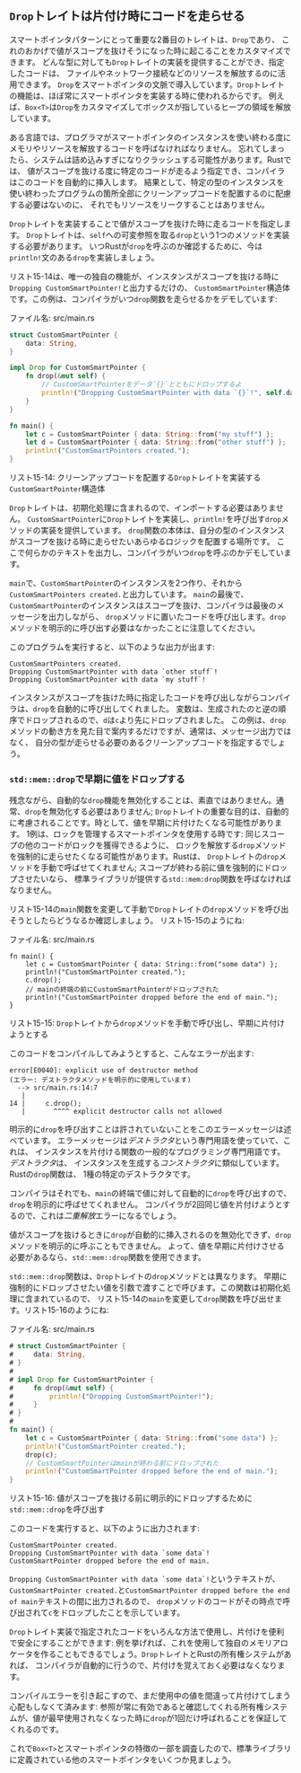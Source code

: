 <!-- ## The `Drop` Trait Runs Code on Cleanup -->

## `Drop`トレイトは片付け時にコードを走らせる

<!-- The second trait important to the smart pointer pattern is `Drop`, which lets -->
<!-- us customize what happens when a value is about to go out of scope. We can -->
<!-- provide an implementation for the `Drop` trait on any type, and the code we -->
<!-- specify can be used to release resources like files or network connections. -->
<!-- We’re introducing `Drop` in the context of smart pointers because the -->
<!-- functionality of the `Drop` trait is almost always used when implementing a -->
<!-- smart pointer. For example, `Box<T>` customizes `Drop` to deallocate the space -->
<!-- on the heap that the box points to. -->

スマートポインタパターンにとって重要な2番目のトレイトは、`Drop`であり、
これのおかげで値がスコープを抜けそうになった時に起こることをカスタマイズできます。
どんな型に対しても`Drop`トレイトの実装を提供することができ、指定したコードは、
ファイルやネットワーク接続などのリソースを解放するのに活用できます。
`Drop`をスマートポインタの文脈で導入しています。`Drop`トレイトの機能は、ほぼ常にスマートポインタを実装する時に使われるからです。
例えば、`Box<T>`は`Drop`をカスタマイズしてボックスが指しているヒープの領域を解放しています。

<!-- In some languages, the programmer must call code to free memory or resources -->
<!-- every time they finish using an instance of a smart pointer. If they forget, -->
<!-- the system might become overloaded and crash. In Rust, we can specify that a -->
<!-- particular bit of code should be run whenever a value goes out of scope, and -->
<!-- the compiler will insert this code automatically. As a result, we don’t need to -->
<!-- be careful about placing cleanup code everywhere in a program that an instance -->
<!-- of a particular type is finished with, but we still won’t leak resources! -->

ある言語では、プログラマがスマートポインタのインスタンスを使い終わる度にメモリやリソースを解放するコードを呼ばなければなりません。
忘れてしまったら、システムは詰め込みすぎになりクラッシュする可能性があります。Rustでは、
値がスコープを抜ける度に特定のコードが走るよう指定でき、コンパイラはこのコードを自動的に挿入します。
結果として、特定の型のインスタンスを使い終わったプログラムの箇所全部にクリーンアップコードを配置するのに配慮する必要はないのに、
それでもリソースをリークすることはありません。

<!-- We specify the code to run when a value goes out of scope by implementing the -->
<!-- `Drop` trait. The `Drop` trait requires us to implement one method named `drop` -->
<!-- that takes a mutable reference to `self`. To see when Rust calls `drop`, let’s -->
<!-- implement `drop` with `println!` statements for now. -->

`Drop`トレイトを実装することで値がスコープを抜けた時に走るコードを指定します。
`Drop`トレイトは、`self`への可変参照を取る`drop`という1つのメソッドを実装する必要があります。
いつRustが`drop`を呼ぶのか確認するために、今は`println!`文のある`drop`を実装しましょう。

<!-- Listing 15-14 shows a `CustomSmartPointer` struct whose only custom -->
<!-- functionality is that it will print `Dropping CustomSmartPointer!` when the -->
<!-- instance goes out of scope. This example demonstrates when Rust runs the `drop` -->
<!-- function: -->

リスト15-14は、唯一の独自の機能が、インスタンスがスコープを抜ける時に`Dropping CustomSmartPointer!`と出力するだけの、
`CustomSmartPointer`構造体です。この例は、コンパイラがいつ`drop`関数を走らせるかをデモしています:

<!-- <span class="filename">Filename: src/main.rs</span> -->

<span class="filename">ファイル名: src/main.rs</span>

```rust
struct CustomSmartPointer {
    data: String,
}

impl Drop for CustomSmartPointer {
    fn drop(&mut self) {
        // CustomSmartPointerをデータ`{}`とともにドロップするよ
        println!("Dropping CustomSmartPointer with data `{}`!", self.data);
    }
}

fn main() {
    let c = CustomSmartPointer { data: String::from("my stuff") };      // 俺のもの
    let d = CustomSmartPointer { data: String::from("other stuff") };   // 別のもの
    println!("CustomSmartPointers created.");                           // CustomSmartPointerが生成された
}
```

<!-- <span class="caption">Listing 15-14: A `CustomSmartPointer` struct that -->
<!-- implements the `Drop` trait where we would put our cleanup code</span> -->

<span class="caption">リスト15-14: クリーンアップコードを配置する`Drop`トレイトを実装する`CustomSmartPointer`構造体</span>

<!-- The `Drop` trait is included in the prelude, so we don’t need to import it. We -->
<!-- implement the `Drop` trait on `CustomSmartPointer` and provide an -->
<!-- implementation for the `drop` method that calls `println!`. The body of the -->
<!-- `drop` function is where you would place any logic that you wanted to run when -->
<!-- an instance of your type goes out of scope. We’re printing some text here to -->
<!-- demonstrate when Rust will call `drop`. -->

`Drop`トレイトは、初期化処理に含まれるので、インポートする必要はありません。
`CustomSmartPointer`に`Drop`トレイトを実装し、`println!`を呼び出す`drop`メソッドの実装を提供しています。
`drop`関数の本体は、自分の型のインスタンスがスコープを抜ける時に走らせたいあらゆるロジックを配置する場所です。
ここで何らかのテキストを出力し、コンパイラがいつ`drop`を呼ぶのかデモしています。

<!-- In `main`, we create two instances of `CustomSmartPointer` and then print -->
<!-- `CustomSmartPointers created.`. At the end of `main`, our instance of -->
<!-- `CustomSmartPointer` will go out of scope, and Rust will call the code we put -->
<!-- in the `drop` method, printing our final message. Note that we didn’t need to -->
<!-- call the `drop` method explicitly. -->

`main`で、`CustomSmartPointer`のインスタンスを2つ作り、それから`CustomSmartPointers created.`と出力しています。
`main`の最後で、`CustomSmartPointer`のインスタンスはスコープを抜け、コンパイラは最後のメッセージを出力しながら、
`drop`メソッドに置いたコードを呼び出します。`drop`メソッドを明示的に呼び出す必要はなかったことに注意してください。

<!-- When we run this program, we’ll see the following output: -->

このプログラムを実行すると、以下のような出力が出ます:

```text
CustomSmartPointers created.
Dropping CustomSmartPointer with data `other stuff`!
Dropping CustomSmartPointer with data `my stuff`!
```

<!-- Rust automatically called `drop` for us when our instance went out of scope, -->
<!-- calling the code we specified. Variables are dropped in the reverse order of -->
<!-- the order in which they were created, so `d` was dropped before `c`. This -->
<!-- example just gives you a visual guide to how the `drop` method works, but -->
<!-- usually you would specify the cleanup code that your type needs to run rather -->
<!-- than a print message. -->

インスタンスがスコープを抜けた時に指定したコードを呼び出しながらコンパイラは、`drop`を自動的に呼び出してくれました。
変数は、生成されたのと逆の順序でドロップされるので、`d`は`c`より先にドロップされました。
この例は、`drop`メソッドの動き方を見た目で案内するだけですが、通常は、メッセージ出力ではなく、
自分の型が走らせる必要のあるクリーンアップコードを指定するでしょう。

<!-- ### Dropping a Value Early with `std::mem::drop` -->

### `std::mem::drop`で早期に値をドロップする

<!-- Unfortunately, it’s not straightforward to disable the automatic `drop` -->
<!-- functionality. Disabling `drop` isn’t usually necessary; the whole point of the -->
<!-- `Drop` trait is that it’s taken care of automatically. Occasionally, you might -->
<!-- want to clean up a value early. One example is when using smart pointers that -->
<!-- manage locks: you might want to force the `drop` method that releases the lock -->
<!-- to run so other code in the same scope can acquire the lock. Rust doesn’t let -->
<!-- us call the `Drop` trait’s `drop` method manually; instead we have to call the -->
<!-- `std::mem::drop` function provided by the standard library if we want to force -->
<!-- a value to be dropped before the end of its scope. -->

残念ながら、自動的な`drop`機能を無効化することは、素直ではありません。通常、`drop`を無効化する必要はありません;
`Drop`トレイトの重要な目的は、自動的に考慮されることです。時として、値を早期に片付けたくなる可能性があります。
1例は、ロックを管理するスマートポインタを使用する時です: 同じスコープの他のコードがロックを獲得できるように、
ロックを解放する`drop`メソッドを強制的に走らせたくなる可能性があります。Rustは、
`Drop`トレイトの`drop`メソッドを手動で呼ばせてくれません; スコープが終わる前に値を強制的にドロップさせたいなら、
標準ライブラリが提供する`std::mem:drop`関数を呼ばなければなりません。

<!-- Let’s see what happens when we try to call the `Drop` trait’s `drop` method -->
<!-- manually by modifying the `main` function in Listing 15-14, as shown in Listing -->
<!-- 15-15: -->

リスト15-14の`main`関数を変更して手動で`Drop`トレイトの`drop`メソッドを呼び出そうとしたらどうなるか確認しましょう。
リスト15-15のようにね:

<!-- <span class="filename">Filename: src/main.rs</span> -->

<span class="filename">ファイル名: src/main.rs</span>

```rust,ignore
fn main() {
    let c = CustomSmartPointer { data: String::from("some data") };
    println!("CustomSmartPointer created.");
    c.drop();
    // mainの終端の前にCustomSmartPointerがドロップされた
    println!("CustomSmartPointer dropped before the end of main.");
}
```

<!-- <span class="caption">Listing 15-15: Attempting to call the `drop` method from -->
<!-- the `Drop` trait manually to clean up early</span> -->

<span class="caption">リスト15-15: `Drop`トレイトから`drop`メソッドを手動で呼び出し、早期に片付けようとする</span>

<!-- When we try to compile this code, we’ll get this error: -->

このコードをコンパイルしてみようとすると、こんなエラーが出ます:

```text
error[E0040]: explicit use of destructor method
(エラー: デストラクタメソッドを明示的に使用しています)
  --> src/main.rs:14:7
   |
14 |     c.drop();
   |       ^^^^ explicit destructor calls not allowed
```

<!-- This error message states that we’re not allowed to explicitly call `drop`. The -->
<!-- error message uses the term *destructor*, which is the general programming term -->
<!-- for a function that cleans up an instance. A *destructor* is analogous to a -->
<!-- *constructor* that creates an instance. The `drop` function in Rust is one -->
<!-- particular destructor. -->

明示的に`drop`を呼び出すことは許されていないことをこのエラーメッセージは述べています。
エラーメッセージは*デストラクタ*という専門用語を使っていて、これは、
インスタンスを片付ける関数の一般的なプログラミング専門用語です。*デストラクタ*は、
インスタンスを生成する*コンストラクタ*に類似しています。Rustの`drop`関数は、
1種の特定のデストラクタです。

<!-- Rust doesn’t let us call `drop` explicitly because Rust would still -->
<!-- automatically call `drop` on the value at the end of `main`. This would be a -->
<!-- *double free* error because Rust would be trying to clean up the same value -->
<!-- twice. -->

コンパイラはそれでも、`main`の終端で値に対して自動的に`drop`を呼び出すので、`drop`を明示的に呼ばせてくれません。
コンパイラが2回同じ値を片付けようとするので、これは*二重解放*エラーになるでしょう。

<!-- We can’t disable the automatic insertion of `drop` when a value goes out of -->
<!-- scope, and we can’t call the `drop` method explicitly. So, if we need to force -->
<!-- a value to be cleaned up early, we can use the `std::mem::drop` function. -->

値がスコープを抜けるときに`drop`が自動的に挿入されるのを無効化できず、`drop`メソッドを明示的に呼ぶこともできません。
よって、値を早期に片付けさせる必要があるなら、`std::mem::drop`関数を使用できます。

<!-- The `std::mem::drop` function is different than the `drop` method in the `Drop` -->
<!-- trait. We call it by passing the value we want to force to be dropped early as -->
<!-- an argument. The function is in the prelude, so we can modify `main` in Listing -->
<!-- 15-14 to call the `drop` function, as shown in Listing 15-16: -->

`std::mem::drop`関数は、`Drop`トレイトの`drop`メソッドとは異なります。
早期に強制的にドロップさせたい値を引数で渡すことで呼びます。この関数は初期化処理に含まれているので、
リスト15-14の`main`を変更して`drop`関数を呼び出せます。リスト15-16のようにね:

<!-- <span class="filename">Filename: src/main.rs</span> -->

<span class="filename">ファイル名: src/main.rs</span>

```rust
# struct CustomSmartPointer {
#     data: String,
# }
#
# impl Drop for CustomSmartPointer {
#     fn drop(&mut self) {
#         println!("Dropping CustomSmartPointer!");
#     }
# }
#
fn main() {
    let c = CustomSmartPointer { data: String::from("some data") };
    println!("CustomSmartPointer created.");
    drop(c);
    // CustomSmartPointerはmainが終わる前にドロップされた
    println!("CustomSmartPointer dropped before the end of main.");
}
```

<!-- <span class="caption">Listing 15-16: Calling `std::mem::drop` to explicitly -->
<!-- drop a value before it goes out of scope</span> -->

<span class="caption">リスト15-16: 値がスコープを抜ける前に明示的にドロップするために`std::mem::drop`を呼び出す</span>

<!-- Running this code will print the following: -->

このコードを実行すると、以下のように出力されます:

```text
CustomSmartPointer created.
Dropping CustomSmartPointer with data `some data`!
CustomSmartPointer dropped before the end of main.
```

<!-- The text ```Dropping CustomSmartPointer with data `some data`!``` is printed -->
<!-- between the `CustomSmartPointer created.` and `CustomSmartPointer dropped -->
<!-- before the end of main.` text, showing that the `drop` method code is called to -->
<!-- drop `c` at that point. -->

```Dropping CustomSmartPointer with data `some data`!```というテキストが、
`CustomSmartPointer created.`と`CustomSmartPointer dropped before the end of main`テキストの間に出力されるので、
`drop`メソッドのコードがその時点で呼び出されて`c`をドロップしたことを示しています。

<!-- 3行目のwithを...があれば、と訳している。多分辞書にも載っている -->

<!-- We can use code specified in a `Drop` trait implementation in many ways to make -->
<!-- cleanup convenient and safe: for instance, we could use it to create our own -->
<!-- memory allocator! With the `Drop` trait and Rust’s ownership system, we don’t -->
<!-- have to remember to clean up because Rust does it automatically. -->

`Drop`トレイト実装で指定されたコードをいろんな方法で使用し、片付けを便利で安全にすることができます:
例を挙げれば、これを使用して独自のメモリアロケータを作ることもできるでしょう。`Drop`トレイトとRustの所有権システムがあれば、
コンパイラが自動的に行うので、片付けを覚えておく必要はなくなります。

<!-- We also don’t have to worry about accidentally cleaning up values still in use -->
<!-- because that would cause a compiler error: the ownership system that makes sure -->
<!-- references are always valid also ensures that `drop` gets called only once when -->
<!-- the value is no longer being used. -->

コンパイルエラーを引き起こすので、まだ使用中の値を間違って片付けてしまう心配もしなくて済みます:
参照が常に有効であると確認してくれる所有権システムが、値が最早使用されなくなった時に`drop`が1回だけ呼ばれることを保証してくれるのです。

<!-- Now that we’ve examined `Box<T>` and some of the characteristics of smart -->
<!-- pointers, let’s look at a few other smart pointers defined in the standard -->
<!-- library. -->

これで`Box<T>`とスマートポインタの特徴の一部を調査したので、標準ライブラリに定義されている他のスマートポインタをいくつか見ましょう。
